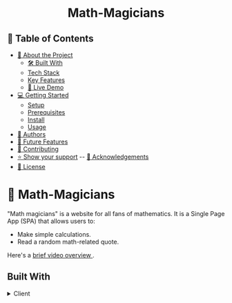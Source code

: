 <a name="readme-top"></a>

<div align="center">

  <br/>

# Math-Magicians

</div>

## 📗 Table of Contents

- [📖 About the Project](#about-project)
  - [🛠 Built With](#built-with)
  - [Tech Stack](#tech-stack)
  - [Key Features](#key-features)
  - [🚀 Live Demo](#live-demo)
- [💻 Getting Started](#getting-started)
  - [Setup](#setup)
  - [Prerequisites](#prerequisites)
  - [Install](#install)
  - [Usage](#usage)
- [👥 Authors](#authors)
- [🔭 Future Features](#future-features)
- [🤝 Contributing](#contributing)
- [⭐️ Show your support](#support)
  -- [🙏 Acknowledgements](#acknowledgements)
- [📝 License](#license)

# 📖 Math-Magicians <a name="Portfolio-site"></a>

"Math magicians" is a website for all fans of mathematics. It is a Single Page App (SPA) that allows users to:

- Make simple calculations.
- Read a random math-related quote.

Here's a <a href="https://drive.google.com/file/d/1-MESTBagOxrhoPg2DDMhslIa6WOpfF_w/view?usp=sharing">brief video overview </a>.

## Built With <a name="built-with"></a>

<details>
  <summary>Client</summary>
React.js

## Tech stack <a name="tech-stack"></a>

Javascript React.js CSS

<!-- Features -->

### Key Features <a name="key-features"></a>

- Make simple calculations.
- Read a random math-related quote.

<p align="right">(<a href="#readme-top">back to top</a>)</p>

## 🚀 Live Demo <a name="live-demo"></a>

See the Math-Magician project <a href="https://majdalkilany.github.io/math-magicians/build"> here</a>

<!-- GETTING STARTED -->

## 💻 Getting Started <a name="getting-started"></a>

Running this project on your computer.

To get a local copy up and running, follow these steps:

- Clone this repository
  run `git clone https://github.com/majdalkilany/math-magicians`

- Follow the steps in **Setup** below

### Prerequisites

In order to run this project you need:

- A GitHub account
- Node JS
- Visual Studio Code or any other code editor of your preference
- Web browser

### Setup

Make a new directory in your local computer. To do this:

- run `mkdir <directory-name>`
- change the location to the directory you created
  run `cd <directory-name>`
- Follow the steps in **Install** below

### Install

To Install this project, follow the steps below:

- Clone this repository
  run `git clone https://github.com/majdalkilany/math-magicians`

- run `cd math-magicians`

- run `npm start`

The project will open on your default browser. Interact with the project :)

<p align="right">(<a href="#readme-top">back to top</a>)</p>

## 👥 Authors <a name="authors"></a>

👤 **Author - Majd Alkilany**

- GitHub: (<https://github.com/majdalkilany>)
- LinkedIn: (<https://www.linkedin.com/in/majdalkilany/>)

<p align="right">(<a href="#readme-top">back to top</a>)</p>

## 🔭 Future Features <a name="future-features"></a>

- [ ] Mobile version of the appication
- [ ] A contact page
- [ ] A reservation functionality

<p align="right">(<a href="#readme-top">back to top</a>)</p>

## 🤝 Contributing <a name="contributing"></a>

Contributions, issues, and feature requests are welcome!

Feel free to check the [issues page](../../issues/).

<p align="right">(<a href="#readme-top">back to top</a>)</p>

## ⭐️ Show your support <a name="support"></a>

If you like this project, kindly leave a comment below and share it with someone who enjoys coding! And also give it star, and follow **us** on github for more :(

<p align="right">(<a href="#readme-top">back to top</a>)</p>

## 🙏 Acknowledgments <a name="acknowledgements"></a>

- We'd like to thank microverse for providing the project requirements, linting tools, webpack configuration and kanban board template.

<p align="right">(<a href="#readme-top">back to top</a>)</p>

## 📝 License <a name="license"></a>

This project is [MIT](./LICENSE) licensed.

<p align="right">(<a href="#readme-top">back to top</a>)</p>

<p align="right">(<a href="#readme-top">back to top</a>)</p>
